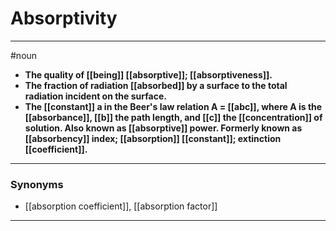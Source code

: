 # Absorptivity
---
#noun
- **The quality of [[being]] [[absorptive]]; [[absorptiveness]].**
- **The fraction of radiation [[absorbed]] by a surface to the total radiation incident on the surface.**
- **The [[constant]] a in the Beer's law relation A = [[abc]], where A is the [[absorbance]], [[b]] the path length, and [[c]] the [[concentration]] of solution. Also known as [[absorptive]] power. Formerly known as [[absorbency]] index; [[absorption]] [[constant]]; extinction [[coefficient]].**
---
### Synonyms
- [[absorption coefficient]], [[absorption factor]]
---
